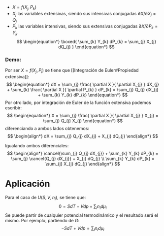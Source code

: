 - $X = f(X_{j}, P_{k})$
- $X_j$ las variables extensivas, siendo sus intensivas conjugadas $\partial X / \partial X_{j} = Q_{j}$
- $P_k$ las variables intensivas, siendo sus extensivas conjugadas $\partial X / \partial P_{k} = Y_{k}$
$$
\begin{equation*}
\boxed{
\sum_{k} Y_{k} dP_{k} = \sum_{j} X_{j} dQ_{j}
}
\end{equation*}
$$
### Demo:
Por ser $X = f(X_{j}, P_{l})$ se tiene que [[Integración de Euler#Propiedad extensiva]]:
$$
\begin{equation*}
dX = \sum_{j} \frac{ \partial X }{ \partial X_{j} } dX_{j} + \sum_{k} \frac{ \partial X }{ \partial P_{k} }  dP_{k} 
= \sum_{j} Q_{j} dX_{j} + \sum_{k} Y_{k} dP_{k}
\end{equation*}
$$
Por otro lado, por integración de Euler de la función extensiva podemos escribir:
$$
\begin{equation*}
X = \sum_{j} \frac{ \partial X }{ \partial X_{j} } X_{j} 
= \sum_{j} Q_{j} X_{j} 
\end{equation*}
$$
diferenciando a ambos lados obtenemos:
$$
\begin{align*}
dX = \sum_{j} Q_{j} dX_{j} + X_{j} dQ_{j} 
\end{align*}
$$

Igualando ambos diferenciales:
$$
\begin{align*}
\cancel{\sum_{j} Q_{j} dX_{j}} + \sum_{k} Y_{k} dP_{k} = \sum_{j} \cancel{Q_{j} dX_{j}} + X_{j} dQ_{j} 
\\
\sum_{k} Y_{k} dP_{k} = \sum_{j} X_{j} dQ_{j}
\end{align*}
$$
# Aplicación
Para el caso de $U(S,V,n_i)$, se tiene que:
$$
\begin{equation*}
0 = SdT - Vdp + \sum_{i} n_{i} d\mu_{i}
\end{equation*}
$$
Se puede partir de cualquier potencial termodinámico y el resultado será el mismo. Por ejemplo, partiendo de $G$:
$$
\begin{equation*}
-SdT + Vdp = \sum_{i} n_{i} d\mu_{i}
\end{equation*}
$$